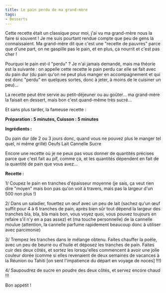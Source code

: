 ```yaml
---
title: Le pain perdu de ma grand-mère
tags:
- Desserts
---
```


Cette recette était un classique pour moi, j'ai vu ma grand-mère nous la faire si souvent ! Je me suis pourtant rendue compte que peu de gens la connaissaient. Ma grand-mère dit que c'est une "recette de pauvres" parce que d'une part, on ne gaspille pas le pain, et en plus, ça nourrit et c'est pas cher !




Pourquoi le pain est-il "perdu" ? Je n'ai jamais demandé, mais ma théorie est la suivante : on appelle cette recette le pain perdu car elle se fait avec du pain dur (du pain qu'on ne peut plus manger en accompagnement et qui est donc "perdu" en quelques sortes, donc à jeter, à moins de le cuisiner un peu)...




La recette peut être servie au petit-déjeuner ou au goûter... ma grand-mère la faisait en dessert, mais bon c'est quand-même très sucré...




Et sans plus tarder, la fameuse recette :




**Préparation : 5 minutes, Cuisson : 5 minutes**




**Ingrédients :**





Du pain dur (de 2 ou 3 jours donc, quand vous ne pouvez plus le manger tel quel, ni même grillé)
Oeufs
Lait
Cannelle
Sucre



Encore une recette où je ne peux pas vous donner de quantités précises parce que c'est fait au pif, comme ça, et les quantités dépendent en fait de la quantité de pain que vous avez...



**Recette :**




1/ Coupez le pain en tranches d'épaisseur moyenne (je sais, ça veut rien dire "moyen" mais bon pas qu'on voit à travers, mais pas la largeur d'un 500 non plus !)




2/ Dans un saladier, fouettez un œuf avec un peu de lait (sachez qu'un œuf suffit pour 4 à 6 tranches de pain, après bien sûr tout dépend la largeur des tranches bla, bla, bla mais bon, vous voyez quoi, vous pouvez toujours en refaire s'il n'y en a pas assez) et (ma touche personnelle) de la cannelle moulue (attention, la cannelle parfume rapidement beaucoup donc à utiliser avec parcimonie)




3/ Trempez les tranches dans le mélange obtenu. Faites chauffer la poêle, avec un peu de beurre ou d'huile et déposez les tranches de pain. Faites cuir des deux côtés, et sortez les lorsqu'elles commencent à avoir une jolie couleur dorée (comme si elles revenaient de deux semaines de vacances à la Réunion ou Tahiti [on sent l'impatience du départ en voyage de noces] !!!)




4/ Saupoudrez de sucre en poudre des deux côtés, et servez encore chaud !!!




Bon appétit !
